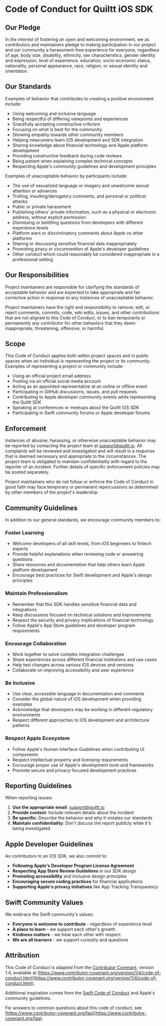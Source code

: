 # Code of Conduct for Quiltt iOS SDK

## Our Pledge

In the interest of fostering an open and welcoming environment, we as contributors and maintainers pledge to making participation in our project and our community a harassment-free experience for everyone, regardless of age, body size, disability, ethnicity, sex characteristics, gender identity and expression, level of experience, education, socio-economic status, nationality, personal appearance, race, religion, or sexual identity and orientation.

## Our Standards

Examples of behavior that contributes to creating a positive environment include:

- Using welcoming and inclusive language
- Being respectful of differing viewpoints and experiences
- Gracefully accepting constructive criticism
- Focusing on what is best for the community
- Showing empathy towards other community members
- Helping newcomers learn iOS development and SDK integration
- Sharing knowledge about financial technology and Apple platform development
- Providing constructive feedback during code reviews
- Being patient when explaining complex technical concepts
- Respecting Apple's community guidelines and development principles

Examples of unacceptable behavior by participants include:

- The use of sexualized language or imagery and unwelcome sexual attention or advances
- Trolling, insulting/derogatory comments, and personal or political attacks
- Public or private harassment
- Publishing others' private information, such as a physical or electronic address, without explicit permission
- Dismissing or belittling questions from developers with different experience levels
- Platform wars or discriminatory comments about Apple vs other platforms
- Sharing or discussing sensitive financial data inappropriately
- Promoting piracy or circumvention of Apple's developer guidelines
- Other conduct which could reasonably be considered inappropriate in a professional setting

## Our Responsibilities

Project maintainers are responsible for clarifying the standards of acceptable behavior and are expected to take appropriate and fair corrective action in response to any instances of unacceptable behavior.

Project maintainers have the right and responsibility to remove, edit, or reject comments, commits, code, wiki edits, issues, and other contributions that are not aligned to this Code of Conduct, or to ban temporarily or permanently any contributor for other behaviors that they deem inappropriate, threatening, offensive, or harmful.

## Scope

This Code of Conduct applies both within project spaces and in public spaces when an individual is representing the project or its community. Examples of representing a project or community include:

- Using an official project email address
- Posting via an official social media account
- Acting as an appointed representative at an online or offline event
- Participating in GitHub discussions, issues, and pull requests
- Contributing to Apple developer community events while representing the Quiltt SDK
- Speaking at conferences or meetups about the Quiltt iOS SDK
- Participating in Swift community forums or Apple developer forums

## Enforcement

Instances of abusive, harassing, or otherwise unacceptable behavior may be reported by contacting the project team at [support@quiltt.io](mailto:support@quiltt.io). All complaints will be reviewed and investigated and will result in a response that is deemed necessary and appropriate to the circumstances. The project team is obligated to maintain confidentiality with regard to the reporter of an incident. Further details of specific enforcement policies may be posted separately.

Project maintainers who do not follow or enforce the Code of Conduct in good faith may face temporary or permanent repercussions as determined by other members of the project's leadership.

## Community Guidelines

In addition to our general standards, we encourage community members to:

### Foster Learning

- Welcome developers of all skill levels, from iOS beginners to fintech experts
- Provide helpful explanations when reviewing code or answering questions
- Share resources and documentation that help others learn Apple platform development
- Encourage best practices for Swift development and Apple's design principles

### Maintain Professionalism

- Remember that this SDK handles sensitive financial data and integrations
- Keep discussions focused on technical solutions and improvements
- Respect the security and privacy implications of financial technology
- Follow Apple's App Store guidelines and developer program requirements

### Encourage Collaboration

- Work together to solve complex integration challenges
- Share experiences across different financial institutions and use cases
- Help test changes across various iOS devices and versions
- Collaborate on improving accessibility and user experience

### Be Inclusive

- Use clear, accessible language in documentation and comments
- Consider the global nature of iOS development when providing examples
- Acknowledge that developers may be working in different regulatory environments
- Respect different approaches to iOS development and architecture patterns

### Respect Apple Ecosystem

- Follow Apple's Human Interface Guidelines when contributing UI components
- Respect intellectual property and licensing requirements
- Encourage proper use of Apple's development tools and frameworks
- Promote secure and privacy-focused development practices

## Reporting Guidelines

When reporting issues:

1. **Use the appropriate email**: [support@quiltt.io](mailto:support@quiltt.io)
2. **Provide context**: Include relevant details about the incident
3. **Be specific**: Describe the behavior and why it violates our standards
4. **Maintain confidentiality**: Don't discuss the report publicly while it's being investigated

## Apple Developer Guidelines

As contributors to an iOS SDK, we also commit to:

- **Following Apple's Developer Program License Agreement**
- **Respecting App Store Review Guidelines** in our SDK design
- **Promoting accessibility** and inclusive design principles
- **Encouraging secure coding practices** for financial applications
- **Supporting Apple's privacy initiatives** like App Tracking Transparency

## Swift Community Values

We embrace the Swift community's values:

- **Everyone is welcome to contribute** - regardless of experience level
- **A place to learn** - we support each other's growth
- **Kindness matters** - we treat each other with respect
- **We are all learners** - we support curiosity and questions

## Attribution

This Code of Conduct is adapted from the [Contributor Covenant](https://www.contributor-covenant.org), version 1.4, available at [https://www.contributor-covenant.org/version/1/4/code-of-conduct.html](https://www.contributor-covenant.org/version/1/4/code-of-conduct.html).

Additional inspiration comes from the [Swift Code of Conduct](https://swift.org/code-of-conduct/) and Apple's community guidelines.

For answers to common questions about this code of conduct, see [https://www.contributor-covenant.org/faq](https://www.contributor-covenant.org/faq).
